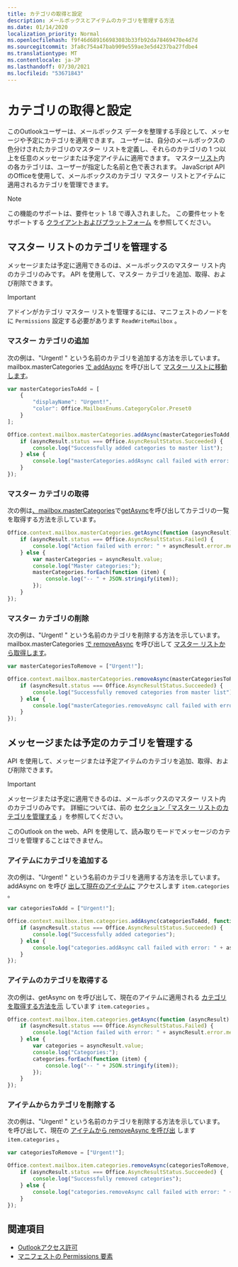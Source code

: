 ```yaml
---
title: カテゴリの取得と設定
description: メールボックスとアイテムのカテゴリを管理する方法
ms.date: 01/14/2020
localization_priority: Normal
ms.openlocfilehash: f9f46d689166983083b33fb92da78469470e4d7d
ms.sourcegitcommit: 3fa8c754a47bab909e559ae3e5d4237ba27fdbe4
ms.translationtype: MT
ms.contentlocale: ja-JP
ms.lasthandoff: 07/30/2021
ms.locfileid: "53671843"
---
```

# <a name="get-and-set-categories"></a>カテゴリの取得と設定

このOutlookユーザーは、メールボックス データを整理する手段として、メッセージや予定にカテゴリを適用できます。 ユーザーは、自分のメールボックスの色分けされたカテゴリのマスター リストを定義し、それらのカテゴリの 1 つ以上を任意のメッセージまたは予定アイテムに適用できます。 マスター[リスト](/javascript/api/outlook/office.categorydetails)内の各カテゴリは、ユーザーが指定した[](/javascript/api/outlook/office.mailboxenums.categorycolor)名前と色で表されます。 JavaScript API のOfficeを使用して、メールボックスのカテゴリ マスター リストとアイテムに適用されるカテゴリを管理できます。

> [!NOTE]
> この機能のサポートは、要件セット 1.8 で導入されました。 この要件セットをサポートする [クライアントおよびプラットフォーム](../reference/requirement-sets/outlook-api-requirement-sets.md#requirement-sets-supported-by-exchange-servers-and-outlook-clients) を参照してください。

## <a name="manage-categories-in-the-master-list"></a>マスター リストのカテゴリを管理する

メッセージまたは予定に適用できるのは、メールボックスのマスター リスト内のカテゴリのみです。 API を使用して、マスター カテゴリを追加、取得、および削除できます。

> [!IMPORTANT]
> アドインがカテゴリ マスター リストを管理するには、マニフェストのノードをに `Permissions` 設定する必要があります `ReadWriteMailbox` 。

### <a name="add-master-categories"></a>マスター カテゴリの追加

次の例は、"Urgent! " という名前のカテゴリを追加する方法を示しています。 mailbox.masterCategories [で addAsync](/javascript/api/outlook/office.mastercategories#addAsync_categories__options__callback_) を呼び出して [マスター リストに移動します](/javascript/api/outlook/office.mailbox#masterCategories)。

```js
var masterCategoriesToAdd = [
    {
        "displayName": "Urgent!",
        "color": Office.MailboxEnums.CategoryColor.Preset0
    }
];

Office.context.mailbox.masterCategories.addAsync(masterCategoriesToAdd, function (asyncResult) {
    if (asyncResult.status === Office.AsyncResultStatus.Succeeded) {
        console.log("Successfully added categories to master list");
    } else {
        console.log("masterCategories.addAsync call failed with error: " + asyncResult.error.message);
    }
});
```

### <a name="get-master-categories"></a>マスター カテゴリの取得

次の例は[、mailbox.masterCategories](/javascript/api/outlook/office.mailbox#masterCategories)で[getAsync](/javascript/api/outlook/office.mastercategories#getAsync_options__callback_)を呼び出してカテゴリの一覧を取得する方法を示しています。

```js
Office.context.mailbox.masterCategories.getAsync(function (asyncResult) {
    if (asyncResult.status === Office.AsyncResultStatus.Failed) {
        console.log("Action failed with error: " + asyncResult.error.message);
    } else {
        var masterCategories = asyncResult.value;
        console.log("Master categories:");
        masterCategories.forEach(function (item) {
            console.log("-- " + JSON.stringify(item));
        });
    }
});
```

### <a name="remove-master-categories"></a>マスター カテゴリの削除

次の例は、"Urgent! " という名前のカテゴリを削除する方法を示しています。 mailbox.masterCategories [で removeAsync](/javascript/api/outlook/office.mastercategories#removeAsync_categories__options__callback_) を呼び出して [マスター リストから取得します](/javascript/api/outlook/office.mailbox#masterCategories)。

```js
var masterCategoriesToRemove = ["Urgent!"];

Office.context.mailbox.masterCategories.removeAsync(masterCategoriesToRemove, function (asyncResult) {
    if (asyncResult.status === Office.AsyncResultStatus.Succeeded) {
        console.log("Successfully removed categories from master list");
    } else {
        console.log("masterCategories.removeAsync call failed with error: " + asyncResult.error.message);
    }
});
```

## <a name="manage-categories-on-a-message-or-appointment"></a>メッセージまたは予定のカテゴリを管理する

API を使用して、メッセージまたは予定アイテムのカテゴリを追加、取得、および削除できます。

> [!IMPORTANT]
> メッセージまたは予定に適用できるのは、メールボックスのマスター リスト内のカテゴリのみです。 詳細については、前の [セクション「マスター リストのカテゴリを管理する](#manage-categories-in-the-master-list) 」を参照してください。
>
> このOutlook on the web、API を使用して、読み取りモードでメッセージのカテゴリを管理することはできません。

### <a name="add-categories-to-an-item"></a>アイテムにカテゴリを追加する

次の例は、"Urgent! " という名前のカテゴリを適用する方法を示しています。 addAsync on を呼び [出して現在のアイテムに](/javascript/api/outlook/office.categories#addAsync_categories__options__callback_) アクセスします `item.categories` 。

```js
var categoriesToAdd = ["Urgent!"];

Office.context.mailbox.item.categories.addAsync(categoriesToAdd, function (asyncResult) {
    if (asyncResult.status === Office.AsyncResultStatus.Succeeded) {
        console.log("Successfully added categories");
    } else {
        console.log("categories.addAsync call failed with error: " + asyncResult.error.message);
    }
});
```

### <a name="get-an-items-categories"></a>アイテムのカテゴリを取得する

次の例は、getAsync on を呼び出して、現在のアイテムに適用される [カテゴリを取得する方法を示](/javascript/api/outlook/office.categories#getAsync_options__callback_) しています `item.categories` 。

```js
Office.context.mailbox.item.categories.getAsync(function (asyncResult) {
    if (asyncResult.status === Office.AsyncResultStatus.Failed) {
        console.log("Action failed with error: " + asyncResult.error.message);
    } else {
        var categories = asyncResult.value;
        console.log("Categories:");
        categories.forEach(function (item) {
            console.log("-- " + JSON.stringify(item));
        });
    }
});
```

### <a name="remove-categories-from-an-item"></a>アイテムからカテゴリを削除する

次の例は、"Urgent! " という名前のカテゴリを削除する方法を示しています。 を呼び出して、現在の [アイテムから removeAsync を呼び出](/javascript/api/outlook/office.categories#removeAsync_categories__options__callback_) します `item.categories` 。

```js
var categoriesToRemove = ["Urgent!"];

Office.context.mailbox.item.categories.removeAsync(categoriesToRemove, function (asyncResult) {
    if (asyncResult.status === Office.AsyncResultStatus.Succeeded) {
        console.log("Successfully removed categories");
    } else {
        console.log("categories.removeAsync call failed with error: " + asyncResult.error.message);
    }
});
```

## <a name="see-also"></a>関連項目

- [Outlookアクセス許可](understanding-outlook-add-in-permissions.md)
- [マニフェストの Permissions 要素](../reference/manifest/permissions.md)
